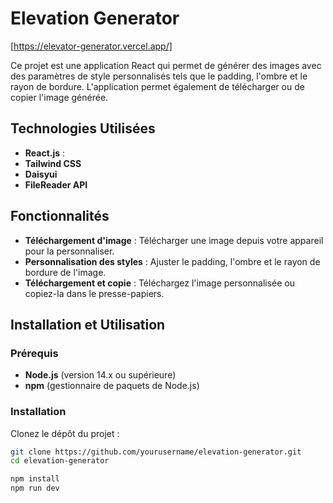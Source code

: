 # Elevation Generator

[https://elevator-generator.vercel.app/]

Ce projet est une application React qui permet de générer des images avec des paramètres de style personnalisés tels que le padding, l'ombre et le rayon de bordure. L'application permet également de télécharger ou de copier l'image générée.

## Technologies Utilisées

- **React.js** :
- **Tailwind CSS**
- **Daisyui**
- **FileReader API** 
  

## Fonctionnalités

- **Téléchargement d'image** : Télécharger une image depuis votre appareil pour la personnaliser.
- **Personnalisation des styles** : Ajuster le padding, l'ombre et le rayon de bordure de l'image.
- **Téléchargement et copie** : Téléchargez l'image personnalisée ou copiez-la dans le presse-papiers.

## Installation et Utilisation

### Prérequis
- **Node.js** (version 14.x ou supérieure)
- **npm** (gestionnaire de paquets de Node.js)

### Installation

Clonez le dépôt du projet :
   ```bash
   git clone https://github.com/yourusername/elevation-generator.git
   cd elevation-generator

   npm install
   npm run dev
  ```




